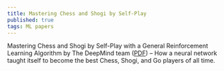 ```yaml
---
title: Mastering Chess and Shogi by Self-Play
published: true
tags: ML papers
---
```

Mastering Chess and Shogi by Self-Play with a General Reinforcement Learning Algorithm by The DeepMind team ([PDF](https://arxiv.org/pdf/1712.01815.pdf)) – How a neural network taught itself to become the best Chess, Shogi, and Go players of all time.
